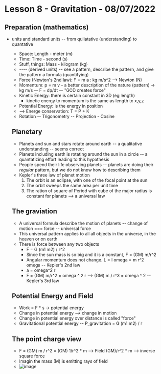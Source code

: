 # Lesson 8 - Gravitation - 08/07/2022

## Preparation (mathematics)
* units and standard units -- from quliatative (understanding) to quantative
    * Space: Length - meter (m)
    * Time:  Time - second  (s)
    * Stuff, things: Mass - kilogram (kg)
    * ---- (derived units) -- see a pattern, describe the pattern, and give the pattern a formula (quantifying)
    * Force (Newton's 2nd law): F = m a : kg m/s^2 --> Newton (N) 
    * Momentum: p = m v - a better description of the nature (pattern)  -> kg m/s -- F = dp/dt -- "GOD creates force"
    * Kinetic Energy: there is certain constant in 3D (eg length)
        * kinetic energy to momentum is the same as length to x,y,z 
    * Potential Energy: is the energy in position
    * --> Energe conservation: T = P + K
    * Rotation -- Trigonometry -- Projection - Cosine
   
   ## Planetary 
   * Planets and sun and stars rotate around earth -- a qualitative understanding -- seems correct
   * Planets including earth is rotating around the sun in a circle -- a quantatizing effort leading to this hypothesis 
   * People spend their life observing planets -- planets are doing their *regular* pattern, but we do not know how to describing them
   * Kepler's three law of planet motion
        1. The orbit is an eclipse, with one of the focal point at the sun
        2. The orbit sweeps the same area per unit time
        3. The ration of square of Period with cube of the major radius is constant for planets --> a universal law 
   
   ## The graviation
   * A universal formula describe the motion of planets -- change of motion === force -- universal force
   * This universal pattern applies to all all objects in the universe, in the heaven or on earth
   * There is force between any two objects
       * F = G (m1 m2) / r^2
       * Since the sun mass is so big and it is a constant, F = (GM) m/r^2
       * Angular momentum does not change. L = I omega = m r^2 omega -- Kepler's 2nd law 
       * a = omega^2 r
       * F = (GM) m/r^2 = omega ^ 2 r --> (GM) m / r^3 = omega ^ 2 -- Kepler's 3rd law 
   
   ## Potential Energy and Field
   * Work = F * s -> potential energy 
   * Change in potential energy --> change in motion
   * Change in potential energy over distance is called "force"
   * Gravitational potential energy -- P_gravitation = G (m1 m2) / r
  
  ## The point charge view
  * F = (GM) m / r^2 = (GM) 1/r^2 * m  --> Field  (GM)/r^2 * m --> inverse square force
  * Imagin the mass (M) is emitting rays of field
  * ![image](https://user-images.githubusercontent.com/71202720/183298359-181f0c2c-323d-466c-b285-dd38027f0342.png)

  
   

